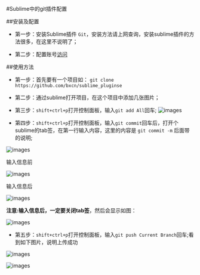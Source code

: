 #Sublime中的git插件配置

##安装及配置

- 第一步：安装Sublime插件 `Git`，安装方法请上网查询，安装sublime插件的方法很多，在这里不说明了；

- 第二步：配置账号[访问](http://blog.csdn.net/itpinpai/article/details/53397539)

##使用方法
- 第一步：首先要有一个项目如： `git clone https://github.com/bxcn/sublime_pluginse`

- 第二步：通过sublime打开项目，在这个项目中添加几张图片；

- 第三步：`shift+ctrl+p`打开控制面板，输入`git add All`回车;
![images](https://github.com/bxcn/sublime_plugins/blob/master/images/git/add.png)

- 第四步：`shift+ctrl+p`打开控制面板，输入`git commit`回车后，打开个sublime的tab签，在第一行输入内容，这里的内容是 `git commit -m` 后面带的说明;

![images](https://github.com/bxcn/sublime_plugins/blob/master/images/git/commit.png)

输入信息前

![images](https://github.com/bxcn/sublime_plugins/blob/master/images/git/commit_message_before.png)

输入信息后

![images](https://github.com/bxcn/sublime_plugins/blob/master/images/git/commit_message_before.png)

**注意:输入信息后，一定要关闭tab签**，然后会显示如图：

![images](https://github.com/bxcn/sublime_plugins/blob/master/images/git/commit_message_print.png)


- 第五步：`shift+ctrl+p`打开控制面板，输入`git push Current Branch`回车;看到如下图片，说明上传成功

![images](https://github.com/bxcn/sublime_plugins/blob/master/images/git/push.png)

![images](https://github.com/bxcn/sublime_plugins/blob/master/images/git/push_print.png)